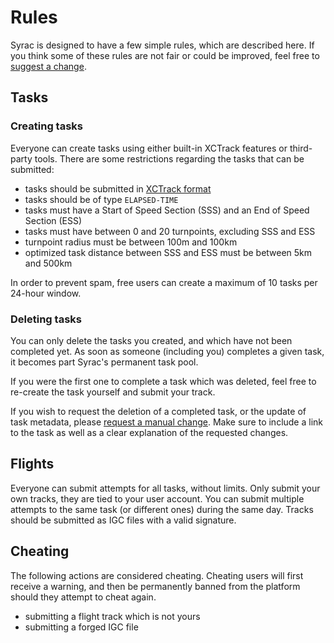 # Rules

Syrac is designed to have a few simple rules, which are described here.
If you think some of these rules are not fair or could be improved, feel free to [suggest a change][1].

## Tasks

### Creating tasks

Everyone can create tasks using either built-in XCTrack features or third-party tools. There are some restrictions regarding the tasks that can be submitted:

- tasks should be submitted in [XCTrack format][2]
- tasks should be of type `ELAPSED-TIME`
- tasks must have a Start of Speed Section (SSS) and an End of Speed Section (ESS)
- tasks must have between 0 and 20 turnpoints, excluding SSS and ESS
- turnpoint radius must be between 100m and 100km
- optimized task distance between SSS and ESS must be between 5km and 500km

In order to prevent spam, free users can create a maximum of 10 tasks per 24-hour window.

### Deleting tasks

You can only delete the tasks you created, and which have not been completed yet.
As soon as someone (including you) completes a given task, it becomes part Syrac's permanent task pool.

If you were the first one to complete a task which was deleted, feel free to re-create the task yourself and submit your track.

If you wish to request the deletion of a completed task, or the update of task metadata, please [request a manual change][3].
Make sure to include a link to the task as well as a clear explanation of the requested changes.

## Flights

Everyone can submit attempts for all tasks, without limits.
Only submit your own tracks, they are tied to your user account.
You can submit multiple attempts to the same task (or different ones) during the same day.
Tracks should be submitted as IGC files with a valid signature.

## Cheating

The following actions are considered cheating.
Cheating users will first receive a warning, and then be permanently banned from the platform should they attempt to cheat again.

* submitting a flight track which is not yours
* submitting a forged IGC file

[1]: https://github.com/orgs/syrac-org/discussions/new?category=ideas
[2]: https://xctrack.org/Competition_Interfaces.html
[3]: https://github.com/orgs/syrac-org/discussions/new?category=change-requests
